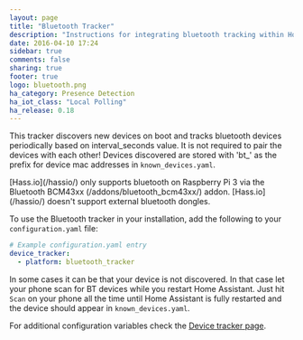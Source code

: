 ```yaml
---
layout: page
title: "Bluetooth Tracker"
description: "Instructions for integrating bluetooth tracking within Home Assistant."
date: 2016-04-10 17:24
sidebar: true
comments: false
sharing: true
footer: true
logo: bluetooth.png
ha_category: Presence Detection
ha_iot_class: "Local Polling"
ha_release: 0.18
---
```


This tracker discovers new devices on boot and tracks bluetooth devices periodically based on interval_seconds value. It is not required to pair the devices with each other! Devices discovered are stored with 'bt_' as the prefix for device mac addresses in `known_devices.yaml`.

<p class='note'>
[Hass.io](/hassio/) only supports bluetooth on Raspberry Pi 3 via the Bluetooth BCM43xx (/addons/bluetooth_bcm43xx/) addon. [Hass.io](/hassio/) doesn't support external bluetooth dongles.
</p>

To use the Bluetooth tracker in your installation, add the following to your `configuration.yaml` file:

```yaml
# Example configuration.yaml entry
device_tracker:
  - platform: bluetooth_tracker
```

In some cases it can be that your device is not discovered. In that case let your phone scan for BT devices while you restart Home Assistant. Just hit `Scan` on your phone all the time until Home Assistant is fully restarted and the device should appear in `known_devices.yaml`.

For additional configuration variables check the [Device tracker page](/components/device_tracker/).
